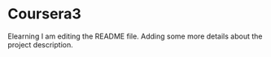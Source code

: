 # Coursera3
Elearning
I am editing the README file. Adding some more details about the project description.

